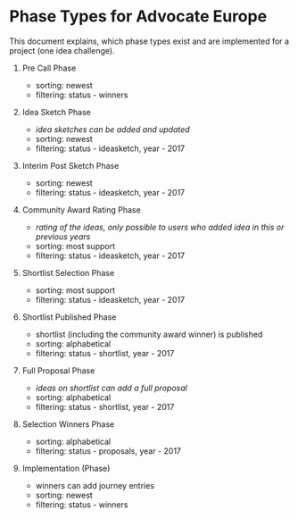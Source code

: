 # Phase Types for Advocate Europe

This document explains, which phase types exist and are implemented for a project (one idea challenge).

1. Pre Call Phase
   - sorting: newest
   - filtering: status - winners

2. Idea Sketch Phase
   - _idea sketches can be added and updated_
   - sorting: newest
   - filtering: status - ideasketch, year - 2017

3. Interim Post Sketch Phase
   - sorting: newest
   - filtering: status - ideasketch, year - 2017

4. Community Award Rating Phase
   - _rating of the ideas, only possible to users who added idea in this or previous years_
   - sorting: most support
   - filtering: status - ideasketch, year - 2017

5. Shortlist Selection Phase
   - sorting: most support
   - filtering: status - ideasketch, year - 2017

6. Shortlist Published Phase
   - shortlist (including the community award winner) is published
   - sorting: alphabetical
   - filtering: status - shortlist, year - 2017

7. Full Proposal Phase
   - _ideas on shortlist can add a full proposal_
   - sorting: alphabetical
   - filtering: status - shortlist, year - 2017

8. Selection Winners Phase
   - sorting: alphabetical
   - filtering: status - proposals, year - 2017

9. Implementation (Phase)
   - winners can add journey entries
   - sorting: newest
   - filtering: status - winners
